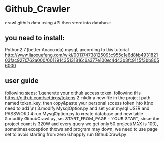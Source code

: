 # Github_Crawler
crawl github data using API then store into database

## you need to install:
Python2.7 (better Anaconda)
mysql, according to this tutorial
http://www.liaoxuefeng.com/wiki/001374738125095c955c1e6d8bb493182103fac9270762a000/001391435131816c6a377e100ec4d43b3fc9145f3bb8056000


## user guide
following steps:
1.generate your github access token, following this https://github.com/settings/tokens
2.mkdir a new file in the project path named token_key, then copy&paste your personal access token into it(no need to add \n)
3.modify MysqlOption.py and set your mysql USER and PASSWORD
4.run MysqlOption.py to create database and new table
5.modify GithubCrawl.py ,set START_FROM_PAGE = YOUR START, since the project count is 320W and
  every query we get only 50 project(MAX is 100), sometimes exception throws and program may down, we need to use page
  set to avoid starting from zero
6.happily run GithubCrawl.py

